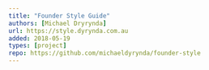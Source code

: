 ```yaml
---
title: "Founder Style Guide"
authors: [Michael Dryrynda]
url: https://style.dyrynda.com.au
added: 2018-05-19
types: [project]
repo: https://github.com/michaeldyrynda/founder-style
---
```

